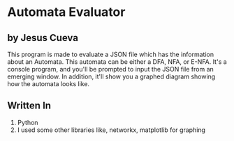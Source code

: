 # Automata Evaluator
## by Jesus Cueva

This program is made to evaluate a JSON file which has the information about an Automata. This automata can be either a DFA, NFA, or E-NFA. It's a console program, and you'll be prompted to input the JSON file from an emerging window. In addition, it'll show you a graphed diagram showing how the automata looks like. <br>

## Written In
1. Python <br>
2. I used some other libraries like, networkx, matplotlib for graphing
